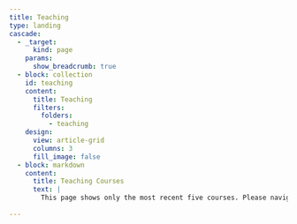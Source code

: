 ```yaml
---
title: Teaching
type: landing
cascade:
  - _target:
      kind: page
    params:
      show_breadcrumb: true
  - block: collection
    id: teaching
    content:
      title: Teaching
      filters:
        folders:
          - teaching
    design:
      view: article-grid
      columns: 3
      fill_image: false
  - block: markdown
    content:
      title: Teaching Courses
      text: |
        This page shows only the most recent five courses. Please navigate to any course to see the list of all courses, which will appear on the right-hand side.
  
---
```

